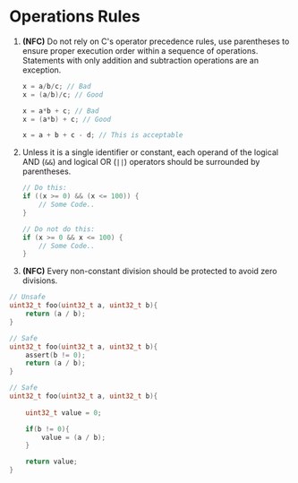 # Operations Rules

1. **(NFC)** Do not rely on C's operator precedence rules, use parentheses to ensure proper execution order within a sequence of operations. Statements with only addition and subtraction operations are an exception.

    ```c
    x = a/b/c; // Bad
    x = (a/b)/c; // Good

    x = a*b + c; // Bad
    x = (a*b) + c; // Good

    x = a + b + c - d; // This is acceptable
    ```

1. Unless it is a single identifier or constant, each operand of the logical AND (`&&`) and logical OR (`||`) operators should be surrounded by parentheses.

    ```c
    // Do this:
    if ((x >= 0) && (x <= 100)) {
        // Some Code..
    }

    // Do not do this:
    if (x >= 0 && x <= 100) {
        // Some Code..
    }
    ```

1. **(NFC)** Every non-constant division should be protected to avoid zero divisions.

```c
// Unsafe
uint32_t foo(uint32_t a, uint32_t b){
    return (a / b);
}

// Safe
uint32_t foo(uint32_t a, uint32_t b){
    assert(b != 0);
    return (a / b);
}

// Safe
uint32_t foo(uint32_t a, uint32_t b){
    
    uint32_t value = 0;

    if(b != 0){
        value = (a / b);
    }

    return value;
}

```